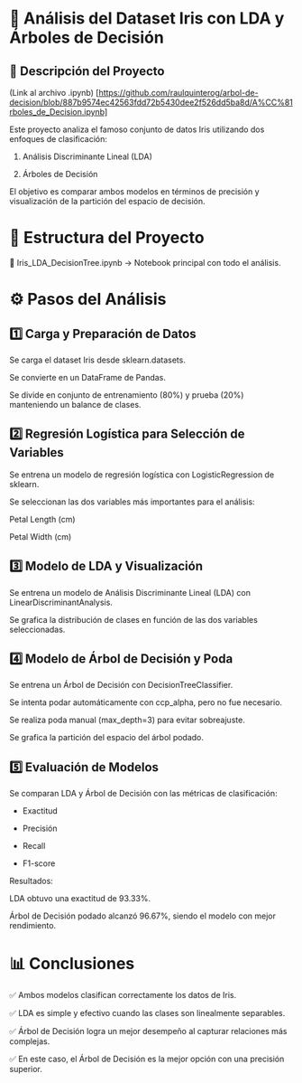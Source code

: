 # 🌸 Análisis del Dataset Iris con LDA y Árboles de Decisión


## 📌 Descripción del Proyecto

(Link al archivo .ipynb) [https://github.com/raulquinterog/arbol-de-decision/blob/887b9574ec42563fdd72b5430dee2f526dd5ba8d/A%CC%81rboles_de_Decision.ipynb]

Este proyecto analiza el famoso conjunto de datos Iris utilizando dos enfoques de clasificación:

1. Análisis Discriminante Lineal (LDA)
   
2. Árboles de Decisión
   
El objetivo es comparar ambos modelos en términos de precisión y visualización de la partición del espacio de decisión.

# 📂 Estructura del Proyecto

 📄 Iris_LDA_DecisionTree.ipynb → Notebook principal con todo el análisis.

# ⚙️ Pasos del Análisis

## 1️⃣ Carga y Preparación de Datos

Se carga el dataset Iris desde sklearn.datasets.

Se convierte en un DataFrame de Pandas.

Se divide en conjunto de entrenamiento (80%) y prueba (20%) manteniendo un balance de clases.

## 2️⃣ Regresión Logística para Selección de Variables

Se entrena un modelo de regresión logística con LogisticRegression de sklearn.

Se seleccionan las dos variables más importantes para el análisis:

Petal Length (cm)

Petal Width (cm)

## 3️⃣ Modelo de LDA y Visualización

Se entrena un modelo de Análisis Discriminante Lineal (LDA) con LinearDiscriminantAnalysis.

Se grafica la distribución de clases en función de las dos variables seleccionadas.

## 4️⃣ Modelo de Árbol de Decisión y Poda

Se entrena un Árbol de Decisión con DecisionTreeClassifier.

Se intenta podar automáticamente con ccp_alpha, pero no fue necesario.

Se realiza poda manual (max_depth=3) para evitar sobreajuste.

Se grafica la partición del espacio del árbol podado.

## 5️⃣ Evaluación de Modelos

Se comparan LDA y Árbol de Decisión con las métricas de clasificación:

* Exactitud

* Precisión

* Recall

* F1-score

Resultados:

LDA obtuvo una exactitud de 93.33%.

Árbol de Decisión podado alcanzó 96.67%, siendo el modelo con mejor rendimiento.

# 📊 Conclusiones

✅ Ambos modelos clasifican correctamente los datos de Iris.

✅ LDA es simple y efectivo cuando las clases son linealmente separables.

✅ Árbol de Decisión logra un mejor desempeño al capturar relaciones más complejas.

✅ En este caso, el Árbol de Decisión es la mejor opción con una precisión superior.
